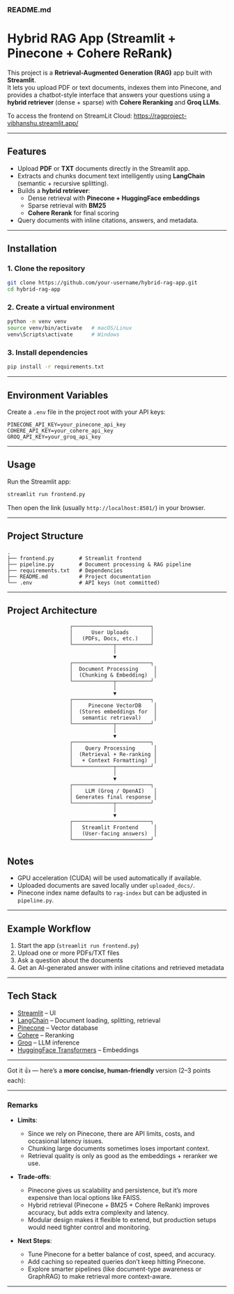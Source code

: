 ### README.md
# Hybrid RAG App (Streamlit + Pinecone + Cohere ReRank)

This project is a **Retrieval-Augmented Generation (RAG)** app built with **Streamlit**.  
It lets you upload PDF or text documents, indexes them into Pinecone, and provides a chatbot-style interface that answers your questions using a **hybrid retriever** (dense + sparse) with **Cohere Reranking** and **Groq LLMs**.


To access the frontend on StreamLit Cloud: https://ragproject-vibhanshu.streamlit.app/


---

## Features
- Upload **PDF** or **TXT** documents directly in the Streamlit app.
- Extracts and chunks document text intelligently using **LangChain** (semantic + recursive splitting).
- Builds a **hybrid retriever**:
  - Dense retrieval with **Pinecone + HuggingFace embeddings**
  - Sparse retrieval with **BM25**
  - **Cohere Rerank** for final scoring
- Query documents with inline citations, answers, and metadata.

---

## Installation

### 1. Clone the repository
```bash
git clone https://github.com/your-username/hybrid-rag-app.git
cd hybrid-rag-app
````

### 2. Create a virtual environment

```bash
python -m venv venv
source venv/bin/activate   # macOS/Linux
venv\Scripts\activate      # Windows
```

### 3. Install dependencies

```bash
pip install -r requirements.txt
```

---

## Environment Variables

Create a `.env` file in the project root with your API keys:

```env
PINECONE_API_KEY=your_pinecone_api_key
COHERE_API_KEY=your_cohere_api_key
GROQ_API_KEY=your_groq_api_key
```

---

## Usage

Run the Streamlit app:

```bash
streamlit run frontend.py
```

Then open the link (usually `http://localhost:8501/`) in your browser.

---

## Project Structure

```
.
├── frontend.py        # Streamlit frontend
├── pipeline.py        # Document processing & RAG pipeline
├── requirements.txt   # Dependencies
├── README.md          # Project documentation
└── .env               # API keys (not committed)
```

---
## Project Architecture

```text
                    ┌─────────────────────────┐
                    │      User Uploads       │
                    │   (PDFs, Docs, etc.)    │
                    └─────────────┬───────────┘
                                  │
                                  ▼
                    ┌─────────────────────────┐
                    │  Document Processing     │
                    │  (Chunking & Embedding)  │
                    └─────────────┬───────────┘
                                  │
                                  ▼
                    ┌─────────────────────────┐
                    │     Pinecone VectorDB    │
                    │  (Stores embeddings for  │
                    │   semantic retrieval)    │
                    └─────────────┬───────────┘
                                  │
                                  ▼
                    ┌─────────────────────────┐
                    │    Query Processing      │
                    │  (Retrieval + Re-ranking │
                    │   + Context Formatting)  │
                    └─────────────┬───────────┘
                                  │
                                  ▼
                    ┌─────────────────────────┐
                    │    LLM (Groq / OpenAI)   │
                    │ Generates final response │
                    └─────────────┬───────────┘
                                  │
                                  ▼
                    ┌─────────────────────────┐
                    │   Streamlit Frontend     │
                    │   (User-facing answers)  │
                    └─────────────────────────┘
```

## Notes

* GPU acceleration (CUDA) will be used automatically if available.
* Uploaded documents are saved locally under `uploaded_docs/`.
* Pinecone index name defaults to `rag-index` but can be adjusted in `pipeline.py`.

---

## Example Workflow

1. Start the app (`streamlit run frontend.py`)
2. Upload one or more PDFs/TXT files
3. Ask a question about the documents
4. Get an AI-generated answer with inline citations and retrieved metadata

---

## Tech Stack

* [Streamlit](https://streamlit.io/) – UI
* [LangChain](https://www.langchain.com/) – Document loading, splitting, retrieval
* [Pinecone](https://www.pinecone.io/) – Vector database
* [Cohere](https://cohere.com/) – Reranking
* [Groq](https://groq.com/) – LLM inference
* [HuggingFace Transformers](https://huggingface.co/) – Embeddings

---


Got it 👍 — here’s a **more concise, human-friendly** version (2–3 points each):

---

###  Remarks

* **Limits**:

  - Since we rely on Pinecone, there are API limits, costs, and occasional latency issues.
  - Chunking large documents sometimes loses important context.
  - Retrieval quality is only as good as the embeddings + reranker we use.

* **Trade-offs**:

  - Pinecone gives us scalability and persistence, but it’s more expensive than local options like FAISS.
  - Hybrid retrieval (Pinecone + BM25 + Cohere ReRank) improves accuracy, but adds extra complexity and latency.
  - Modular design makes it flexible to extend, but production setups would need tighter control and monitoring.

* **Next Steps**:

  - Tune Pinecone for a better balance of cost, speed, and accuracy.
  - Add caching so repeated queries don’t keep hitting Pinecone.
  - Explore smarter pipelines (like document-type awareness or GraphRAG) to make retrieval more context-aware.

---



